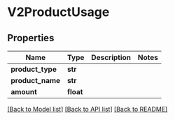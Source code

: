 # V2ProductUsage

## Properties
Name | Type | Description | Notes
------------ | ------------- | ------------- | -------------
**product_type** | **str** |  | 
**product_name** | **str** |  | 
**amount** | **float** |  | 

[[Back to Model list]](../README.md#documentation-for-models) [[Back to API list]](../README.md#documentation-for-api-endpoints) [[Back to README]](../README.md)

